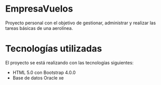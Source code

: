 # EmpresaVuelos
Proyecto personal con el objetivo de gestionar, administrar y realizar las tareas básicas de una aerolínea.

# Tecnologías utilizadas
El proyecto se está realizando con las tecnologías siguientes:
  * HTML 5.0 con Bootstrap 4.0.0
  * Base de datos Oracle xe
  


